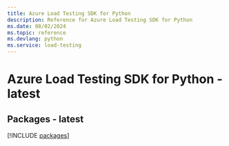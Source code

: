 ```yaml
---
title: Azure Load Testing SDK for Python
description: Reference for Azure Load Testing SDK for Python
ms.date: 08/02/2024
ms.topic: reference
ms.devlang: python
ms.service: load-testing
---
```

# Azure Load Testing SDK for Python - latest

## Packages - latest
[!INCLUDE [packages](load-testing-index.md)]